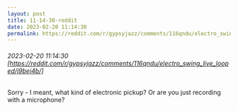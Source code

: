```yaml
---
layout: post
title: 11-14-30-reddit
date: 2023-02-20 11:14:30
permalink: https://reddit.com/r/gypsyjazz/comments/116qndu/electro_swing_live_looped/j9bej4b/
---
```


###### 2023-02-20 11:14:30 [https://reddit.com/r/gypsyjazz/comments/116qndu/electro_swing_live_looped/j9bej4b/]
Sorry - I meant, what kind of electronic pickup? Or are you just recording with a microphone?
